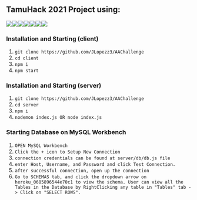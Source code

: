 ## TamuHack 2021 Project using:

<img src="https://img.shields.io/badge/React-20232A?style=for-the-badge&logo=react&logoColor=61DAFB" /><img src="https://img.shields.io/badge/JavaScript-323330?style=for-the-badge&logo=javascript&logoColor=F7DF1E" /><img src="https://img.shields.io/badge/CSS-239120?&style=for-the-badge&logo=css3&logoColor=white" /><img src="https://img.shields.io/badge/Material--UI-0081CB?style=for-the-badge&logo=material-ui&logoColor=white"/><img src="https://img.shields.io/badge/Express.js-404D59?style=for-the-badge"/><img src="https://img.shields.io/badge/Node.js-43853D?style=for-the-badge&logo=node.js&logoColor=white"/><img src="https://img.shields.io/badge/MySQL-00000F?style=for-the-badge&logo=mysql&logoColor=white"/>

### Installation and Starting (client)

1. `git clone https://github.com/JLopezz3/AAChallenge`
2. `cd client`
3. `npm i`
4. `npm start`

### Installation and Starting (server)

1. `git clone https://github.com/JLopezz3/AAChallenge`
2. `cd server`
3. `npm i`
4. `nodemon index.js OR node index.js`

### Starting Database on MySQL Workbench

1. `OPEN MySQL Workbench`
2. `Click the + icon to Setup New Connection`
3. `connection credentials can be found at server/db/db.js file`
4. `enter Host, Username, and Password and click Test Connection.`
5. `after successful connection, open up the connection`
6. `Go to SCHEMAS tab, and click the dropdown arrow on heroku_0685896544e70c1 to view the schema. User can view all the Tables in the Database by RightClicking any table in "Tables" tab -> Click on "SELECT ROWS". `
